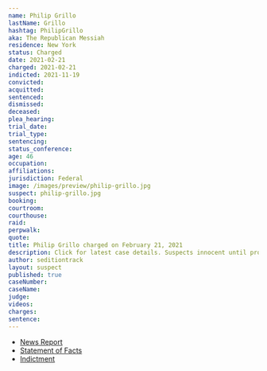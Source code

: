 ```yaml
---
name: Philip Grillo
lastName: Grillo
hashtag: PhilipGrillo
aka: The Republican Messiah
residence: New York
status: Charged
date: 2021-02-21
charged: 2021-02-21
indicted: 2021-11-19
convicted:
acquitted:
sentenced:
dismissed:
deceased:
plea_hearing:
trial_date:
trial_type:
sentencing:
status_conference:
age: 46
occupation:
affiliations:
jurisdiction: Federal
image: /images/preview/philip-grillo.jpg
suspect: philip-grillo.jpg
booking:
courtroom:
courthouse:
raid:
perpwalk:
quote:
title: Philip Grillo charged on February 21, 2021
description: Click for latest case details. Suspects innocent until proven guilty.
author: seditiontrack
layout: suspect
published: true
caseNumber: 
caseName:
judge:
videos:
charges:
sentence:
---
```

- [News Report](https://queenseagle.com/all/queens-gop-district-leader-arrested-for-role-in-capitol-insurrection)
- [Statement of Facts](https://www.justice.gov/usao-dc/case-multi-defendant/file/1371396/download)
- [Indictment](https://storage.courtlistener.com/recap/gov.uscourts.dcd.237757/gov.uscourts.dcd.237757.27.0.pdf)
